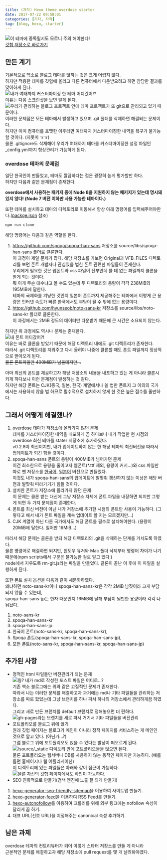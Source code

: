 ```yaml
---
title: (자작) Hexo theme overdose starter
date: 2017-07-22 09:58:01
categories: [기타, 자작]
tag: [blog, hexo, starter]
---
```

![이 테마에 중독될지도 모르니 주의 해야한다!](hexo-theme-overdose-starter/thumb.png)  
[깃헙 저장소로 바로가기](https://github.com/perfectacle/hexo-theme-overdose-starter)

## 만든 계기
기본적으로 헥소로 블로그 테마를 얹히는 것은 크게 어렵지 않다.  
하지만 적용한 테마를 깃헙에 올리고 다른 컴퓨터에서 다운받으려고 하면 참담한 결과를 맞이하게 된다.  
![내가 여태까지 커스터마이징 한 테마 어디갔어!?](hexo-theme-overdose-starter/01.png)  
이유는 다음 스크린샷을 보면 알게 된다.  
![우리가 관리하는 블로그 프로젝트 안에 테마 프로젝트가 또 git으로 관리되고 있기 때문이다.](hexo-theme-overdose-starter/02.png)  
이러한 문제점은 모든 테마에서 발생하고 있으며 .git 폴더를 삭제하면 해결되는 문제이다.  
하지만 이미 컴퓨터를 포맷한 이후라면 여태까지 커스터마이징한 내역을 복구가 불가능할 것이다. (지못미 ㅠㅠ)  
물론 .gitignore도 삭제해야 우리가 여태까지 테마를 커스터마이징한 설정 파일인 _config.yml까지 형상관리가 가능하게 된다.  

### overdose 테마의 문제점
일단 한국인이 만들었고, 테마도 깔끔하다는 점은 굉장히 높게 평가할만 하다.  
하지만 다음과 같은 문제점이 존재한다.  

**overdose에서 사용하는 패키지 중에 Node 8을 지원하지 않는 패키지가 있는데 명시돼있지 않다! (Node 7 버전 이하만 사용 가능한 테마이다.)**

또한 테마를 설치하고 테마의 디렉토리로 이동해서 항상 아래 명령어를 입력해주어야한다.([packge.json](https://github.com/HyunSeob/hexo-theme-overdose/blob/master/package.json) 참조)  
```bash
npm run clone
```
해당 명령어는 다음과 같은 역할을 한다.  
1. https://github.com/spoqa/spoqa-han-sans 저장소를 source/libs/spoqa-han-sans 폴더로 클론한다.  
이 과정이 제일 문제가 많다. 해당 저장소를 가보면 Original과 VFB_FILES 디렉토리를 보면 폰트 개발자나 관심있을 법한 폰트 관련한 파일들이 존재한다.  
우리에게 필요한 것은 웹폰트와 css 파일이 전부인데 쓸 데 없는 파일까지 클론을 받게 되는 것이다.  
뭐 이게 무슨 대수냐고 볼 수도 있는데 두 디렉토리의 용량이 각각 238MiB와 195MiB에 달한다.  
테마의 국제화를 겨냥한 것인지 일본어 폰트까지 제공해주는 테마에서 이렇게 큰 용량은 인터넷 속도가 빠른 한국에서도 부담이 될 수 밖에 없는 용량이다.  
2. https://github.com/hyunseob/noto-sans-kr 저장소를 source/libs/noto-sans-kr 폴더로 클론한다.  
이 과정에서는 2MiB 정도의 데이터만 다운받기 때문에 큰 시간은 소요되지 않는다.  

하지만 위 과정에도 역시나 문제는 존재한다.  
![내 폰트 어디갔어?!](hexo-theme-overdose-starter/03.png)  
이유는 바로 클론을 받았기 때문에 해당 디렉토리 내에도 .git 디렉토리가 존재한다.  
따라서 .git 디렉토리를 지워주고 다시 올려야 나중에 클론할 때도 폰트 파일까지 정상적으로 받아오게 된다.  
~~물론 폰트파일만 400MiB가 넘을테지만...~~

아마 최신의 폰트를 제공하고자 해당 저장소의 내용을 내포하고 있는 게 아니라 클론시키게 하다보니 이런 문제점이 발생하는 것 같다.  
하지만 해당 폰트는 CJK(중국, 일본, 한국) 계열에서나 쓸 법한 폰트지 그 이외의 국가에서는 사용하지 않을 법 하므로 필수적으로 설치하지 않게 한 것은 높은 점수를 줄만하다.

## 그래서 어떻게 해결했나?  
1. overdose 테마가 저장소에 올라가지 않던 문제  
테마를 커스터마이징한 내역을 내포하게 끔 하다보니 내가 작업한 현 시점의 overdose 최신 테마를 stater 저장소에 추가하였다.  
v0.2.8이 최신이지만, 내가 업데이트하지 않는 한 해당 테마의 최신버전을 따라서 업데이트가 되긴 힘들 것이다.  
2. spoqa-han-sans 폰트의 용량이 400MiB가 넘어가던 문제  
이건 최소한으로 용량을 줄이고자 웹폰트(*.ttf 제외, 용량이 커서...)와 css 파일만 따로 뺀 저장소를 [한국어](https://github.com/perfectacle/spoqa-han-sans-kr), [일본어](https://github.com/perfectacle/spoqa-han-sans-jp) 버전으로 만들었다.  
이것도 내가 spoqa-han-sans의 업데이트에 발맞춰 갱신하지 않는 이상은 해당 버전과 발맞춰 따라가기가 힘들 것이다.  
3. 설치한 폰트가 저장소에 올라가지 않던 문제  
이 문제는 클론 받는 대신에 그냥 저장소 자체에 폰트 파일을 내장하면 되지만 그렇게 되면 두 가지 문제점이 존재한다.  
  1. 폰트를 최신 버전이 아닌 내가 저장소에 추가한 시점의 폰트만 사용이 가능하다. (그렇다고 해서 내가 폰트 파일을 계속 업데이트 할 지는 모르겠지만...)  
  2. CJK 계열이 아닌 다른 국가에서도 해당 폰트를 필수로 설치해야한다. (용량이 20MiB에 달한다. 일어만 16MiB...)

따라서 해당 문제는 클론을 받되 해당 디렉토리의 .git을 삭제하는 단계를 거치도록 하였다.  
물론 명령어로 해결하면 되지만, 윈도우 유저와 Mac 폴더 삭제부터 명령어 차이가 나기 때문에(npm scripts에서 구분은 불가능한 걸로 알고 있다.)  
node에서 지우도록 rm-git.js라는 파일을 만들었다. 클론이 끝난 이 후에 이 파일을 실행하게 된다.  

또한 폰트 설치 옵션을 다음과 같이 세분화하였다.  
왜냐하면 noto-sans-kr이나 spoqa-han-sans-kr은 각각 2MiB 남짓이라 크게 부담되지 않을 수 있는데,  
spoqa-han-sans-jp는 한자 때문인지 16MiB에 달해 부담이 될만한 용량이라 각각 나눠놨다.  
1. noto-sans-kr
2. spoqa-han-sans-kr
3. spoqa-han-sans-jp
4. 한국어 폰트(noto-sans-kr, spoqa-han-sans-kr),
5. Spoqa 폰트(spoqa-han-sans-kr, spoqa-han-sans-jp),
6. 모든 폰트(noto-sans-kr, spoqa-han-sans-kr, spoqa-han-sans-jp)

## 추가된 사항
* 정적인 html 파일들만 버전관리가 되는 문제  
![읭? 내가 md로 작성한 포스트 파일은 어디로...?](hexo-theme-overdose-starter/04.png)  
기존 헥소 블로그에는 위와 같은 고질적인 문제가 존재한다.  
따라서 나는 이러한 문제를 해결하고자 과거에는 md나 기타 파일들을 관리하는 저장소를 따로 팠었는데 그냥 브랜치를 하나 파서 하나의 저장소에서 관리하게끔 하였다.  
그리고 새로 만든 브랜치를 default 브랜치로 정해놓으면 더 편하다.    
![gh-pages라는 브랜치를 새로 파서 거기서 기타 파일들을 버전관리](hexo-theme-overdose-starter/05.png)  
* 포트폴리오를 블로그 위에 얹기  
원래 깃헙 페이지는 블로그가 메인이 아니라 정적 페이지를 서비스하는 게 메인인 것으로 알고 있다. (아닌가...?)  
그럼 블로그 위에 포트폴리오도 얹을 수 있다는 발상이 떠오르게 된다.  
![/source/_static 디렉토리 안에 포트폴리오들을 얹으면 된다.](hexo-theme-overdose-starter/06.png)  
물론 포트폴리오는 웹서버나 DB를 사용하지 않는 동적인 페이지만 가능하다. (예를 들면 홈페이지나 웹 어플리케이션)  
이 디렉토리에 있는 파일들은 아래와 같이 접근이 가능하다.  
![물론 자신의 깃헙 페이지에서도 확인이 가능하다.](hexo-theme-overdose-starter/07.png)  
* SEO 친화적으로 만들기(검색 엔진에 노출 잘 되게 만들기)  
1. [hexo-generator-seo-friendly-sitemap](https://github.com/ludoviclefevre/hexo-generator-seo-friendly-sitemap)을 이용하여 사이트맵 만들기.  
2. [hexo-generator-feed](https://github.com/hexojs/hexo-generator-feed)을 이용하여 RSS Feed를 만들기.  
3. [hexo-autonofollow](https://github.com/liuzc/hexo-autonofollow)를 이용하여 크롤러를 위해 외부 링크에는 nofollow 속성이 달리게 끔 하기.  
4. 대표 URL(선호 URL)을 지정해주는 canonical 속성 추가하기.

## 남은 과제
overdose 테마의 컨트리뷰터가 되어 이렇게 스타터 저장소를 만들 게 아니라  
근본적인 문제를 해결하고자 해당 저장소에 pull request를 몇 개 날려봐야겠다.  
